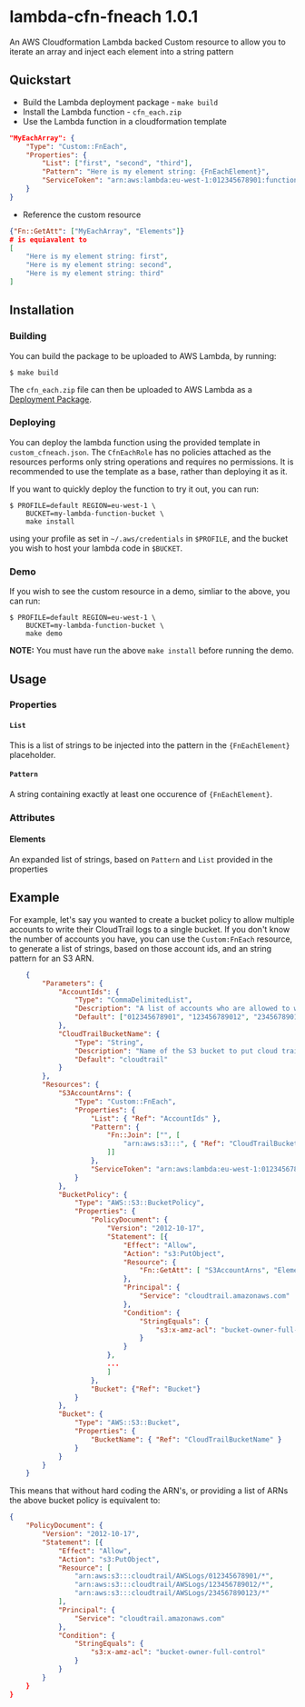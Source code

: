 # lambda-cfn-fneach 1.0.1
An AWS Cloudformation Lambda backed Custom resource to allow you to iterate an array and inject each element into a string pattern

## Quickstart

 - Build the Lambda deployment package - `make build`
 - Install the Lambda function - `cfn_each.zip`
 - Use the Lambda function in a cloudformation template

```json
"MyEachArray": {
    "Type": "Custom::FnEach",
    "Properties": {
        "List": ["first", "second", "third"],
        "Pattern": "Here is my element string: {FnEachElement}",
        "ServiceToken": "arn:aws:lambda:eu-west-1:012345678901:function:CloudFormationFnEach"
    }
}
```

 - Reference the custom resource

```json
{"Fn::GetAtt": ["MyEachArray", "Elements"]}
# is equiavalent to
[
    "Here is my element string: first",
    "Here is my element string: second",
    "Here is my element string: third"
]
```

## Installation

### Building
You can build the package to be uploaded to AWS Lambda, by running:

    $ make build

The `cfn_each.zip` file can then be uploaded to AWS Lambda as a
[Deployment Package](http://docs.aws.amazon.com/lambda/latest/dg/lambda-python-how-to-create-deployment-package.html).

### Deploying

You can deploy the lambda function using the provided template in 
`custom_cfneach.json`. The `CfnEachRole` has no policies attached as the
resources performs only string operations and requires no permissions.
It is recommended to use the template as a base, rather than deploying
it as it.

If you want to quickly deploy the function to try it out, you can run:

    $ PROFILE=default REGION=eu-west-1 \
        BUCKET=my-lambda-function-bucket \
        make install

using your profile as set in `~/.aws/credentials` in `$PROFILE`, and the
bucket you wish to host your lambda code in `$BUCKET`.

### Demo
If you wish to see the custom resource in a demo, simliar to the above, you can run:

    $ PROFILE=default REGION=eu-west-1 \
        BUCKET=my-lambda-function-bucket \
        make demo
__NOTE:__ You must have run the above `make install` before running the demo.


## Usage

### Properties

#### `List`
This is a list of strings to be injected into the pattern in the 
`{FnEachElement}` placeholder.

#### `Pattern`
A string containing exactly at least one occurence of `{FnEachElement}`.

### Attributes

#### Elements
An expanded list of strings, based on `Pattern` and `List` provided in
the properties

## Example

For example, let's say you wanted to create a bucket policy to allow
multiple accounts to write their CloudTrail logs to a single bucket.
If you don't know the number of accounts you have, you can use the 
`Custom:FnEach` resource, to generate a list of strings, based on those
account ids, and an string pattern for an S3 ARN.

```json
    {
        "Parameters": {
            "AccountIds": {
                "Type": "CommaDelimitedList",
                "Description": "A list of accounts who are allowed to write to this bucket.",
                "Default": ["012345678901", "123456789012", "234567890123"]
            },
            "CloudTrailBucketName": {
                "Type": "String",
                "Description": "Name of the S3 bucket to put cloud trail logs into",
                "Default": "cloudtrail"
            }
        },
        "Resources": {
            "S3AccountArns": {
                "Type": "Custom::FnEach",
                "Properties": {
                    "List": { "Ref": "AccountIds" },
                    "Pattern": {
                        "Fn::Join": ["", [
                            "arn:aws:s3:::", { "Ref": "CloudTrailBucketName" }, "/AWSLogs/{FnEachElement}/*"
                        ]]
                    },
                    "ServiceToken": "arn:aws:lambda:eu-west-1:012345678901:function:CloudFormationFnEach"
                }
            },
            "BucketPolicy": {
                "Type": "AWS::S3::BucketPolicy",
                "Properties": {
                    "PolicyDocument": {
                        "Version": "2012-10-17",
                        "Statement": [{
                            "Effect": "Allow",
                            "Action": "s3:PutObject",
                            "Resource": {
                                "Fn::GetAtt": [ "S3AccountArns", "Elements" ]
                            },
                            "Principal": {
                                "Service": "cloudtrail.amazonaws.com"
                            },
                            "Condition": {
                                "StringEquals": {
                                    "s3:x-amz-acl": "bucket-owner-full-control"
                                }
                            }
                        },
                        ...
                        ]
                    },
                    "Bucket": {"Ref": "Bucket"}
                }
            },
            "Bucket": {
                "Type": "AWS::S3::Bucket",
                "Properties": {
                    "BucketName": { "Ref": "CloudTrailBucketName" }
                }
            }
        }
    }
```

This means that without hard coding the ARN's, or providing a list of ARNs
the above bucket policy is equivalent to:

```json
{
    "PolicyDocument": {
        "Version": "2012-10-17",
        "Statement": [{
            "Effect": "Allow",
            "Action": "s3:PutObject",
            "Resource": [
                "arn:aws:s3:::cloudtrail/AWSLogs/012345678901/*",
                "arn:aws:s3:::cloudtrail/AWSLogs/123456789012/*",
                "arn:aws:s3:::cloudtrail/AWSLogs/234567890123/*"
            ],
            "Principal": {
                "Service": "cloudtrail.amazonaws.com"
            },
            "Condition": {
                "StringEquals": {
                    "s3:x-amz-acl": "bucket-owner-full-control"
                }
            }
        }
    }
}
```
